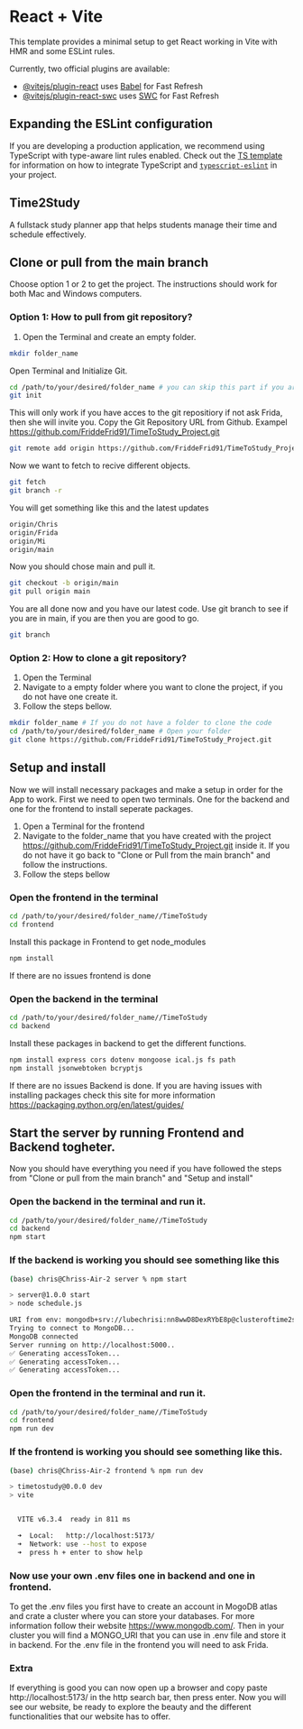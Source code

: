 # React + Vite

This template provides a minimal setup to get React working in Vite with HMR and some ESLint rules.

Currently, two official plugins are available:

- [@vitejs/plugin-react](https://github.com/vitejs/vite-plugin-react/blob/main/packages/plugin-react) uses [Babel](https://babeljs.io/) for Fast Refresh
- [@vitejs/plugin-react-swc](https://github.com/vitejs/vite-plugin-react/blob/main/packages/plugin-react-swc) uses [SWC](https://swc.rs/) for Fast Refresh

## Expanding the ESLint configuration

If you are developing a production application, we recommend using TypeScript with type-aware lint rules enabled. Check out the [TS template](https://github.com/vitejs/vite/tree/main/packages/create-vite/template-react-ts) for information on how to integrate TypeScript and [`typescript-eslint`](https://typescript-eslint.io) in your project.

## Time2Study 
A fullstack study planner app that helps students manage their time and schedule effectively.

## Clone or pull from the main branch
Choose option 1 or 2 to get the project. The instructions should work for both Mac and Windows computers.

### Option 1: How to pull from git repository?
1. Open the Terminal and create an empty folder. 
```bash
mkdir folder_name
```

Open Terminal and Initialize Git.
```bash
cd /path/to/your/desired/folder_name # you can skip this part if you are using a folder in VScode.
git init
```
This will only work if you have acces to the git repositiory if not ask Frida, then she will invite you. Copy the Git Repository URL from Github. Exampel https://github.com/FriddeFrid91/TimeToStudy_Project.git
```bash
git remote add origin https://github.com/FriddeFrid91/TimeToStudy_Project.git
```
Now we want to fetch to recive different objects.
```bash
git fetch 
git branch -r 
```
You will get something like this and the latest updates
```bash
origin/Chris
origin/Frida
origin/Mi
origin/main 
```

Now you should chose main and pull it.
```bash
git checkout -b origin/main
git pull origin main
```
You are all done now and you have our latest code. Use git branch to see if you are in main, if you are then you are good to go.
```bash
git branch
```

### Option 2: How to clone a git repository?
1. Open the Terminal 
2. Navigate to a empty folder where you want to clone the project, if you do not have one create it.
3. Follow the steps bellow.
```bash
mkdir folder_name # If you do not have a folder to clone the code
cd /path/to/your/desired/folder_name # Open your folder
git clone https://github.com/FriddeFrid91/TimeToStudy_Project.git
```

## Setup and install
Now we will install necessary packages and make a setup in order for the App to work. First we need to open two terminals. One for the backend and one for the frontend to install seperate packages. 

1. Open a Terminal for the frontend
2. Navigate to the folder_name that you have created with the project https://github.com/FriddeFrid91/TimeToStudy_Project.git inside it. If you do not have it go back to "Clone or Pull from the main branch" and follow the instructions.
3. Follow the steps bellow

### Open the frontend in the terminal
```bash
cd /path/to/your/desired/folder_name//TimeToStudy
cd frontend
```

Install this package in Frontend to get node_modules
```bash
npm install
```
If there are no issues frontend is done

### Open the backend in the terminal
```bash
cd /path/to/your/desired/folder_name//TimeToStudy
cd backend
```

Install these packages in backend to get the different functions.
```bash
npm install express cors dotenv mongoose ical.js fs path
npm install jsonwebtoken bcryptjs
```
If there are no issues Backend is done.
If you are having issues with installing packages check this site for more information https://packaging.python.org/en/latest/guides/

## Start the server by running Frontend and Backend togheter.
Now you should have everything you need if you have followed the steps from "Clone or pull from the main branch" and "Setup and install"

### Open the backend in the terminal and run it.
```bash
cd /path/to/your/desired/folder_name//TimeToStudy
cd backend
npm start
```

### If the backend is working you should see something like this
```bash
(base) chris@Chriss-Air-2 server % npm start

> server@1.0.0 start
> node schedule.js

URI from env: mongodb+srv://lubechrisi:nn8wwD8DexRYbE8p@clusteroftime2study.bd8mnnm.mongodb.net/?retryWrites=true&w=majority&appName=ClusterofTime2study
Trying to connect to MongoDB...
MongoDB connected
Server running on http://localhost:5000..
✅ Generating accessToken...
✅ Generating accessToken...
✅ Generating accessToken...
```
### Open the frontend in the terminal and run it.
```bash
cd /path/to/your/desired/folder_name//TimeToStudy
cd frontend
npm run dev
```

### If the frontend is working you should see something like this.
```bash
(base) chris@Chriss-Air-2 frontend % npm run dev

> timetostudy@0.0.0 dev
> vite


  VITE v6.3.4  ready in 811 ms

  ➜  Local:   http://localhost:5173/
  ➜  Network: use --host to expose
  ➜  press h + enter to show help
```
### Now use your own .env files one in backend and one in frontend.
To get the .env files you first have to create an account in MogoDB atlas and crate a cluster where you can store your databases. For more information follow their website https://www.mongodb.com/. Then in your cluster you will find a MONGO_URI that you can use in .env file and store it in backend. For the .env file in the frontend you will need to ask Frida. 


### Extra
If everything is good you can now open up a browser and copy paste http://localhost:5173/ in the http search bar, then press enter. Now you will see our website, be ready to explore the beauty and the different functionalities that our website has to offer. 
